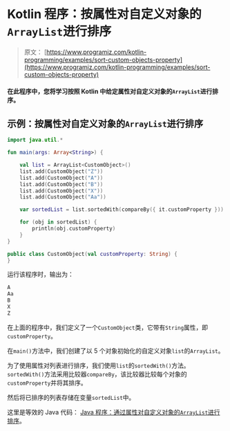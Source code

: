 # Kotlin 程序：按属性对自定义对象的`ArrayList`进行排序

> 原文： [https://www.programiz.com/kotlin-programming/examples/sort-custom-objects-property](https://www.programiz.com/kotlin-programming/examples/sort-custom-objects-property)

#### 在此程序中，您将学习按照 Kotlin 中给定属性对自定义对象的`ArrayList`进行排序。

## 示例：按属性对自定义对象的`ArrayList`进行排序

```kt
import java.util.*

fun main(args: Array<String>) {

    val list = ArrayList<CustomObject>()
    list.add(CustomObject("Z"))
    list.add(CustomObject("A"))
    list.add(CustomObject("B"))
    list.add(CustomObject("X"))
    list.add(CustomObject("Aa"))

    var sortedList = list.sortedWith(compareBy({ it.customProperty }))

    for (obj in sortedList) {
        println(obj.customProperty)
    }
}

public class CustomObject(val customProperty: String) {
}
```

运行该程序时，输出为：

```kt
A
Aa
B
X
Z
```

在上面的程序中，我们定义了一个`CustomObject`类，它带有`String`属性，即`customProperty`。

在`main()`方法中，我们创建了以 5 个对象初始化的自定义对象`list`的`ArrayList`。

为了使用属性对列表进行排序，我们使用`list`的`sortedWith()`方法。`sortedWith()`方法采用比较器`compareBy`，该比较器比较每个对象的`customProperty`并将其排序。

然后将已排序的列表存储在变量`sortedList`中。

这里是等效的 Java 代码： [Java 程序：通过属性对自定义对象的`ArrayList`进行排序](/java-programming/examples/sort-custom-objects-property "Java program to sort an ArrayList of custom objects by property")。